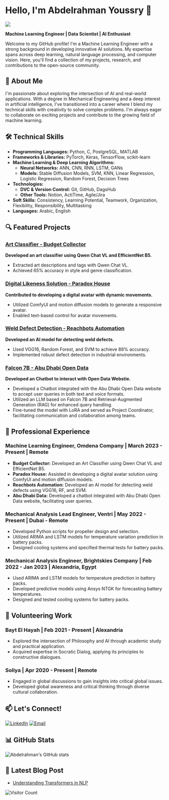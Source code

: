 # Hello, I'm Abdelrahman Youssry 👋
![](https://www.notion.so/image/https%3A%2F%2Fprod-files-secure.s3.us-west-2.amazonaws.com%2F4969973a-a026-44ed-9a72-181fa25b21f4%2F706c2f21-f0e6-40d3-866f-970ba6efa537%2Ffotor-202402241869.png?table=block&id=bda5ef3d-8fdd-44b6-b7c2-7c2cbbb3e5ab&spaceId=4969973a-a026-44ed-9a72-181fa25b21f4&width=250&userId=00353bb9-575f-42bf-87b4-e8171e29cb91&cache=v2)

**Machine Learning Engineer | Data Scientist | AI Enthusiast**

Welcome to my GitHub profile! I'm a Machine Learning Engineer with a strong background in developing innovative AI solutions. My expertise spans across deep learning, natural language processing, and computer vision. Here, you'll find a collection of my projects, research, and contributions to the open-source community.

## 🚀 About Me

I'm passionate about exploring the intersection of AI and real-world applications. With a degree in Mechanical Engineering and a deep interest in artificial intelligence, I've transitioned into a career where I blend my technical skills with creativity to solve complex problems. I'm always eager to collaborate on exciting projects and contribute to the growing field of machine learning.

## 🛠️ Technical Skills

- **Programming Languages:** Python, C, PostgreSQL, MATLAB
- **Frameworks & Libraries:** PyTorch, Keras, TensorFlow, scikit-learn
- **Machine Learning & Deep Learning Algorithms:**
  - **Neural Networks:** ANN, CNN, RNN, LSTM, GANs
  - **Models:** Stable Diffusion Models, SVM, KNN, Linear Regression, Logistic Regression, Random Forest, Decision Trees
- **Technologies:**
  - **DVC & Version Control:** Git, GitHub, DagsHub
  - **Other Tools:** Notion, ActiTime, Agile/Jira
- **Soft Skills:** Consistency, Learning Potential, Teamwork, Organization, Flexibility, Responsibility, Multitasking
- **Languages:** Arabic, English

## 🔍 Featured Projects

### [Art Classifier - Budget Collector](https://sudsy-flight-bed.notion.site/Budget-Collector-8669ec501fe748009555d98ecdd63b9b?pvs=4)
**Developed an art classifier using Qwen Chat VL and EfficientNet B5.**
- Extracted art descriptions and tags with Qwen Chat VL.
- Achieved 65% accuracy in style and genre classification.

### [Digital Likeness Solution - Paradox House](https://sudsy-flight-bed.notion.site/Digital-Likeness-0da38f4748f14a359c54e0e3092e360e?pvs=4)
**Contributed to developing a digital avatar with dynamic movements.**
- Utilized ComfyUI and motion diffusion models to generate a responsive avatar.
- Enabled text-based control for avatar movements.

### [Weld Defect Detection - Reachbots Automation](https://sudsy-flight-bed.notion.site/Weldment-Defect-Detection-2777ee646df24365954bc0fcbd82dc0a?pvs=4)
**Developed an AI model for detecting weld defects.**
- Used VGG16, Random Forest, and SVM to achieve 88% accuracy.
- Implemented robust defect detection in industrial environments.

### [Falcon 7B - Abu Dhabi Open Data](https://sudsy-flight-bed.notion.site/Chat-Bot-Falcon-7b-204f4107e1ad4f9c84ee44b30d746bef?pvs=4)
**Developed an Chatbot to interact with Open Data Webstie.**
- Developed a Chatbot integrated with the Abu Dhabi Open Data website to accept user queries in both text and voice formats.
- Utilized an LLM based on Falcon 7B and Retrieval-Augmented Generation (RAG) for enhanced query handling.
- Fine-tuned the model with LoRA and served as Project Coordinator, facilitating communication and collaboration among teams.

## 💼 Professional Experience

### Machine Learning Engineer, Omdena Company | March 2023 - Present | Remote
- **Budget Collector:** Developed an Art Classifier using Qwen Chat VL and EfficientNet B5.
- **Paradox House:** Assisted in developing a digital avatar solution using ComfyUI and motion diffusion models.
- **Reachbots Automation:** Developed an AI model for detecting weld defects using VGG16, RF, and SVM.
- **Abu Dhabi Data:** Developed a chatbot integrated with Abu Dhabi Open Data website, facilitating user queries.

### Mechanical Analysis Lead Engineer, Ventri | May 2022 - Present | Dubai - Remote
- Developed Python scripts for propeller design and selection.
- Utilized ARIMA and LSTM models for temperature variation prediction in battery packs.
- Designed cooling systems and specified thermal tests for battery packs.

### Mechanical Analysis Engineer, Brightskies Company | Feb 2022 - Jan 2023 | Alexandria, Egypt
- Used ARIMA and LSTM models for temperature prediction in battery packs.
- Developed predictive models using Ansys NTGK for forecasting battery temperatures.
- Designed and tested cooling systems for battery packs.

## 🌱 Volunteering Work

### Bayt El Hayah | Feb 2021 - Present | Alexandria
- Explored the intersection of Philosophy and AI through academic study and practical application.
- Acquired expertise in Socratic Dialog, applying its principles to constructive dialogues.

### Soliya | Apr 2020 - Present | Remote
- Engaged in global discussions to gain insights into critical global issues.
- Developed global awareness and critical thinking through diverse cultural collaboration.

## 📫 Let's Connect!

[![LinkedIn](https://img.shields.io/badge/-LinkedIn-0A66C2?logo=linkedin&logoColor=white&style=flat)](https://www.linkedin.com/in/abdelrahman-katkat-04a94b211)
[![Email](https://img.shields.io/badge/-Email-D14836?logo=gmail&logoColor=white&style=flat)](mailto:i.abdelrahmanu3@gmail.com)

## 📊 GitHub Stats

![Abdelrahman's GitHub stats](https://github-readme-stats.vercel.app/api?username=AbdelrahmanKatkat&show_icons=true&theme=radical)

## 📝 Latest Blog Post

- [Understanding Transformers in NLP](https://yourblog.com/understanding-transformers)

![Visitor Count](https://komarev.com/ghpvc/?username=AbdelrahmanKatkat&color=blue)

